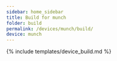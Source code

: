 ```yaml
---
sidebar: home_sidebar
title: Build for munch
folder: build
permalink: /devices/munch/build/
device: munch
---
```

{% include templates/device_build.md %}
